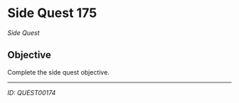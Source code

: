 # Side Quest 175

*Side Quest*

## Objective
Complete the side quest objective.

---
*ID: QUEST00174*